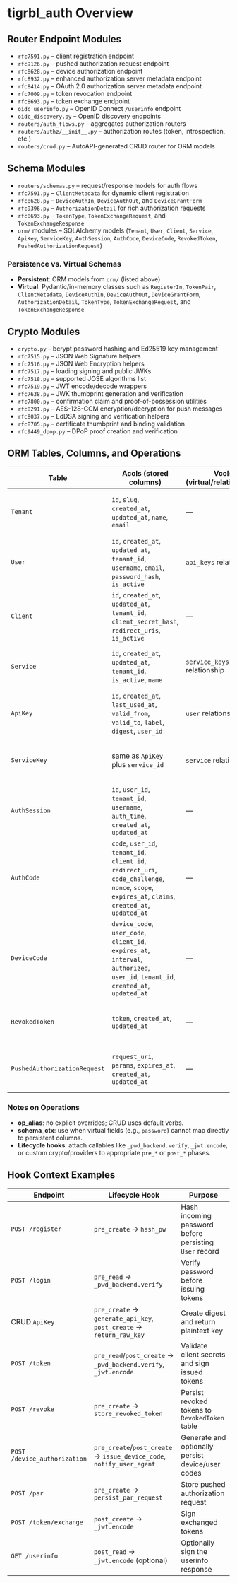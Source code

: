 # tigrbl_auth Overview

## Router Endpoint Modules
- `rfc7591.py` – client registration endpoint
- `rfc9126.py` – pushed authorization request endpoint
- `rfc8628.py` – device authorization endpoint
- `rfc8932.py` – enhanced authorization server metadata endpoint
- `rfc8414.py` – OAuth 2.0 authorization server metadata endpoint
- `rfc7009.py` – token revocation endpoint
- `rfc8693.py` – token exchange endpoint
- `oidc_userinfo.py` – OpenID Connect `/userinfo` endpoint
- `oidc_discovery.py` – OpenID discovery endpoints
- `routers/auth_flows.py` – aggregates authorization routers
- `routers/authz/__init__.py` – authorization routes (token, introspection, etc.)
- `routers/crud.py` – AutoAPI-generated CRUD router for ORM models

## Schema Modules
- `routers/schemas.py` – request/response models for auth flows
- `rfc7591.py` – `ClientMetadata` for dynamic client registration
- `rfc8628.py` – `DeviceAuthIn`, `DeviceAuthOut`, and `DeviceGrantForm`
- `rfc9396.py` – `AuthorizationDetail` for rich authorization requests
- `rfc8693.py` – `TokenType`, `TokenExchangeRequest`, and `TokenExchangeResponse`
- `orm/` modules – SQLAlchemy models (`Tenant`, `User`, `Client`, `Service`, `ApiKey`, `ServiceKey`, `AuthSession`, `AuthCode`, `DeviceCode`, `RevokedToken`, `PushedAuthorizationRequest`)

### Persistence vs. Virtual Schemas
- **Persistent**: ORM models from `orm/` (listed above)
- **Virtual**: Pydantic/in-memory classes such as `RegisterIn`, `TokenPair`, `ClientMetadata`, `DeviceAuthIn`, `DeviceAuthOut`, `DeviceGrantForm`, `AuthorizationDetail`, `TokenType`, `TokenExchangeRequest`, and `TokenExchangeResponse`

## Crypto Modules
- `crypto.py` – bcrypt password hashing and Ed25519 key management
- `rfc7515.py` – JSON Web Signature helpers
- `rfc7516.py` – JSON Web Encryption helpers
- `rfc7517.py` – loading signing and public JWKs
- `rfc7518.py` – supported JOSE algorithms list
- `rfc7519.py` – JWT encode/decode wrappers
- `rfc7638.py` – JWK thumbprint generation and verification
- `rfc7800.py` – confirmation claim and proof-of-possession utilities
- `rfc8291.py` – AES-128-GCM encryption/decryption for push messages
- `rfc8037.py` – EdDSA signing and verification helpers
- `rfc8705.py` – certificate thumbprint and binding validation
- `rfc9449_dpop.py` – DPoP proof creation and verification

## ORM Tables, Columns, and Operations
| Table | Acols (stored columns) | Vcols (virtual/relationships) | Default Ops | Additional Ops | Hook Context |
|-------|------------------------|-------------------------------|-------------|----------------|--------------|
| `Tenant` | `id`, `slug`, `created_at`, `updated_at`, `name`, `email` | — | create, read, update, delete, list | — | — |
| `User` | `id`, `created_at`, `updated_at`, `tenant_id`, `username`, `email`, `password_hash`, `is_active` | `api_keys` relationship | create, read, update, delete, list | register | `hash_pw` pre-create/pre-update for password hashing |
| `Client` | `id`, `created_at`, `updated_at`, `tenant_id`, `client_secret_hash`, `redirect_uris`, `is_active` | — | create, read, update, delete, list | dynamic client registration (`rfc7591`) | optional `hash_client_secret` hook |
| `Service` | `id`, `created_at`, `updated_at`, `tenant_id`, `is_active`, `name` | `service_keys` relationship | create, read, update, delete, list | — | `encrypt_service_key` if needed |
| `ApiKey` | `id`, `created_at`, `last_used_at`, `valid_from`, `valid_to`, `label`, `digest`, `user_id` | `user` relationship | create, read, update, delete, list | generate/return raw key | pre-create `generate_api_key`, post-create `return_raw_key` |
| `ServiceKey` | same as `ApiKey` plus `service_id` | `service` relationship | create, read, update, delete, list | — | similar hooks as `ApiKey` |
| `AuthSession` | `id`, `user_id`, `tenant_id`, `username`, `auth_time`, `created_at`, `updated_at` | — | create, read, update, delete, list | login, logout | credential verification on login |
| `AuthCode` | `code`, `user_id`, `tenant_id`, `client_id`, `redirect_uri`, `code_challenge`, `nonce`, `scope`, `expires_at`, `claims`, `created_at`, `updated_at` | — | create, read, update, delete, list | — | — |
| `DeviceCode` | `device_code`, `user_code`, `client_id`, `expires_at`, `interval`, `authorized`, `user_id`, `tenant_id`, `created_at`, `updated_at` | — | create, read, update, delete, list | device authorization | `issue_device_code`, `notify_user_agent` hooks when persisted |
| `RevokedToken` | `token`, `created_at`, `updated_at` | — | create, read, update, delete, list | revoke | `store_revoked_token` pre-create |
| `PushedAuthorizationRequest` | `request_uri`, `params`, `expires_at`, `created_at`, `updated_at` | — | create, read, update, delete, list | pushed authorization request | `persist_par_request` pre-create |

### Notes on Operations
- **op_alias**: no explicit overrides; CRUD uses default verbs.
- **schema_ctx**: use when virtual fields (e.g., `password`) cannot map directly to persistent columns.
- **Lifecycle hooks**: attach callables like `_pwd_backend.verify`, `_jwt.encode`, or custom crypto/providers to appropriate `pre_*` or `post_*` phases.

## Hook Context Examples
| Endpoint | Lifecycle Hook | Purpose |
|----------|----------------|---------|
| `POST /register` | `pre_create` → `hash_pw` | Hash incoming password before persisting `User` record |
| `POST /login` | `pre_read` → `_pwd_backend.verify` | Verify password before issuing tokens |
| CRUD `ApiKey` | `pre_create` → `generate_api_key`, `post_create` → `return_raw_key` | Create digest and return plaintext key |
| `POST /token` | `pre_read`/`post_create` → `_pwd_backend.verify`, `_jwt.encode` | Validate client secrets and sign issued tokens |
| `POST /revoke` | `pre_create` → `store_revoked_token` | Persist revoked tokens to `RevokedToken` table |
| `POST /device_authorization` | `pre_create`/`post_create` → `issue_device_code`, `notify_user_agent` | Generate and optionally persist device/user codes |
| `POST /par` | `pre_create` → `persist_par_request` | Store pushed authorization request |
| `POST /token/exchange` | `post_create` → `_jwt.encode` | Sign exchanged tokens |
| `GET /userinfo` | `post_read` → `_jwt.encode` (optional) | Optionally sign the userinfo response |

